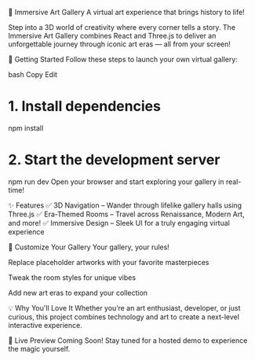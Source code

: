 🎨 Immersive Art Gallery
A virtual art experience that brings history to life!

Step into a 3D world of creativity where every corner tells a story. The Immersive Art Gallery combines React and Three.js to deliver an unforgettable journey through iconic art eras — all from your screen!

🚀 Getting Started
Follow these steps to launch your own virtual gallery:

bash
Copy
Edit
# 1. Install dependencies
npm install

# 2. Start the development server
npm run dev
Open your browser and start exploring your gallery in real-time!

✨ Features
✅ 3D Navigation – Wander through lifelike gallery halls using Three.js
✅ Era-Themed Rooms – Travel across Renaissance, Modern Art, and more!
✅ Immersive Design – Sleek UI for a truly engaging virtual experience

🎨 Customize Your Gallery
Your gallery, your rules!

Replace placeholder artworks with your favorite masterpieces

Tweak the room styles for unique vibes

Add new art eras to expand your collection

💡 Why You'll Love It
Whether you’re an art enthusiast, developer, or just curious, this project combines technology and art to create a next-level interactive experience.

🌟 Live Preview Coming Soon!
Stay tuned for a hosted demo to experience the magic yourself.
